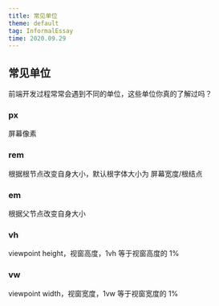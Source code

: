 ```yaml
---
title: 常见单位
theme: default
tag: InformalEssay
time: 2020.09.29
---
```


## 常见单位

前端开发过程常常会遇到不同的单位，这些单位你真的了解过吗？

### px

屏幕像素

### rem

根据根节点改变自身大小，默认根字体大小为 屏幕宽度/根结点

### em

根据父节点改变自身大小

### vh

viewpoint height，视窗高度，1vh 等于视窗高度的 1%

### vw

viewpoint width，视窗宽度，1vw 等于视窗宽度的 1%
